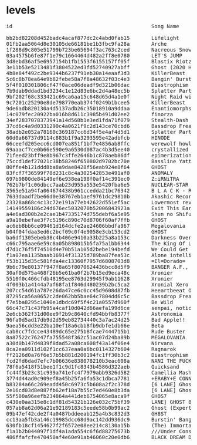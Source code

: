 # levels
<pre>
id                                             Song Name                                                               Uploader

bb2bd82208d452badc4acaf877dc2c4abd0fab15       Lifelight                                                               aeroluna
01fb2aa5064d8e30105de66181be1b3fbc9fa28a       Arche                                                                   depito
1f288d9c805e51799b723be65694f3ac763c2ced       Nacreous Snowmelt                                                       umbranox
03a4575b6fe87f1e79c1664464d482a2ff8e0780       LET'S JUMP                                                              khenab
3d8ebd36af5e6957154b1fb1553f6155157ff05f       Blastix Riotz                                                           cerret
3e11b53e5213481f3804522ed3fd52740927abff       Ghost (2020 Halloween+++++++++ VIP)                                     bpgeorge369
4b8e84f492c2be9344b6237f91eb30a14eaaf3d3       KillerBeast                                                             puds
5c6c8b78ea64e9b82febe58a7f8a48632f03c4e3       Bangin' Burst                                                           light ai
5f4f010301806cf47f0ace06deadf9d321b06dac       Diastrophism                                                            nuketime
7b9dab9ddad1bd3234c1e12d83e6bc2d4a48ec5b       Splatter Party                                                          skeelie
9bf202f68c333421c69ca6aa15c648d65d4a1e0f       Night Raid with a Dragon                                                skeelie
9c7201c25290e8de798770eab374f0249b1bcee5       KillerBeast                                                             nomuffn
9de6adb820130a4d5137adb26c35018910a9ddaa       Enantiomorphs                                                           umbranox
14c079fec20922ba016b8d611c3985b491d02ee2       finorza                                                                 kikis
34ef2837078373941a14d568b1e3ed1fda71f079       Stealth-Dash                                                            umbranox
37cd6c4a9d0331290c4a0621f9c2d143ce70cbd6       Bassdrop Freaks                                                         krydar
38adb2e052a78160c369187cc6d34f5e4af4d5d1       Splatter Party                                                          eop glacier
60d0a66737d9114c883b1f9a3293595e42adbfcb       HINODE                                                                  cerret
66ceefd205ecc6cd007ea851f1bf7e4856ab8ffc       werewolf howls.                                                         de125
69aaacf7ce0b66e590e9a6530d087ac4b3d5ee40       crystallized                                                            nomuffn
71feed23bff9e8b967c3ffe2646b1c878aeb86df       epimerization                                                           fern
75ccd1def27021c38b58246f650802d9702bc70e       Bassline Yatteru? w                                                     uninstaller
80ffe4b121ddd8ba8a9dae8428f56eab924e8f64       GHOST                                                                   qqrz997
83fcf7f36599f78d231c8c4a302542853e491af0       ANOMALY                                                                 fraies
697b9800de84149ef6e938ea198f0af14c391ec0       Z:iRNiTRA                                                               de125
762b7bf1c06dbcc7aab23d955a553e5420fba6e5       NUCLEAR-STAR                                                            hexagonial
3565e51a94fa064674438b961ccedda21bc76342       B L A C K - R A Y                                                       iraky
7633daadf2be66d0e38767eb1aef9761dc29810b       Akashic Records' Data Collapse                                          fraies
23328a868c4c13c72e191a77eb42622d551ef5ac       Lowermost revolt                                                        de125
14149559186c24d676ec5032070b52006843923a       Exit This Earth's Atomosphere                                           umbranox
a4e6ad300b2e2cae1b47335174d755debf6a5e95       Shun no Shifudo o Ikashita Kare Fumi Paeria                             nuketime
a9a10ebefae3f7c5196c890c70d8706f60af7ffb       GHOST                                                                   dankruptmemer
ac6eb8bb6ce09461d164dcfe2ae24606bbdfa967       Megalovania                                                             kolezan
b04f04fdaa3ed6c2bcf09c0f4e9058e3cb153cd2       GHOST                                                                   dankruptmemer
ba6df1305ebeb38c4b406e9410a33b225a8a153c       Darkness Overload                                                       zilianthegreat
c66c795aae6e59c8a05b898015b5fa75a1bb6344       The King Of Lions                                                       scrappy
d7d1c76f5f74510d4e70b51a105d2bebe194befd       We Could Get More Machinegun Psystyle! (And More Genre Switches)        de125
f1a07ea1135baab16914f31325d789ba87fea53c       Alone intelligence                                                      shrado
f53b115d35c581fda4ec13360f7957d6808703d8       =El=Dorado=                                                             shappy
9b6c79e80137f947f8a65f8070624436bcc8d5f9       BANGER A.F., BROOOO!!!                                                  abcbadq
30af0d575a468f26b5e61ba0f2b7b15ed9eca48c       Xronier                                                                 sobas
5510f0c466cfdb48195ee8763d29945f9ab11628       Xronier                                                                 nomuffn
4f003b1a4144a7af68fa1f846d480239b2bc5ca2       Xronial Xero                                                            foxyboi
207cc54d61a787e26da47ce6c0cc45d9608d87fb       Heeartbeeat Oveerheeat!!!!                                              rogdude
87295ca56a0652c2de062bb5bae64c7804dd6c5c       Bassdrop Freaks                                                         nomuffn
f7e5ba8295c1040e1dbdc69f5f4c21a0557d960f       Be Wild                                                                 dankruptmemer
66c47c71c43fb95a4caf10d042d66aefa199d6ce       senpai, notice me!                                                      amanatsu
2e6cb362f31d00ee9f2b9c8640cfd94bbfb8377f       Astronomia                                                              that_narwhal
96fa0d5ad17db9d2d59eb82734440c3a7ac24d25       Bad Apple!!                                                             light ai
9aea56cdd3e22ba10ef18a6cbb8fb9dbfe1db66e       Beta                                                                    kuurama_
cab8cc7fdcce43489dc65e275b8fcae7444715b1       Rude Buster                                                             xhera
8a87522c76247fa755548f362c51ac07d24ba89b       MEGALOVANIA                                                             qqrz997
a30d0b147d4839f8dad52a08ca608f43a14f06e4       Nirvana                                                                 depito
8ca2ea0911d102f1cc637eaa0a6bc0114327b604       Ragnarok                                                                jonathanrune
ff2126d0a76f6e57b5b881d200194fc1ff30b3c2       Diastrophism                                                            jez
fcd2fd6dad7efc7b06636e838078210b3eac608a       NANI THE FUCK!!                                                         hoppaw
78f6a5418f51bee1f1c9d1fc8343b4586d322aeb       Quicksand                                                               scrappy
fc44f3b23c31c939a741efc4f7979abb9326d582       Camellia Mashup (Mix by m45tertony)                                     ashleyriott
3774d44ad0c909ef8a45b25fa6fa53c1dbca7781       +ERABY+E CONNEC+10N                                                     jonathanrune
b83284a66c269eadd450c6973c5b608a2f2c378d       [6 LANE] Ghost (Expert+++++)                                            dankruptmemer
2e16cd03d8e887fb62ef18a7b55c7ed460e8b3da       [6 LANE] Ghost (Expert++++)                                             dankruptmemer
55f500a96eefb234864a441deb6754065e8aca9f       GHOS7                                                                   dankruptmemer
c430e0aa315e8c1df81d54321b126e032c75bf39       LANE] GHOST 8]                                                          dankruptmemer
057ab8a62d06a21e92189183c5eede58b0b99ac2       Ghost (Expert++)                                                        dankruptmemer
09b47ef42cde2f4a0487bddeeab125a4b3c832d3       GH8ST                                                                   dankruptmemer
cc13aa5fb3a146c19985dcc68d9ac142dd936dc9       Burstin' Banger                                                         miitchel
630fb18cf1454627f2f6572e08ee214c8130a15b       (The) Immortal Scream                                                   deleteeldiablo
f1a1b2b044097f1df4a1ada554c6f6d88275673b       ///Under Construxion///                                                 astrella_
486ffafcfe470450af4e60e91ab46060c20e0db6       BLACK DREAM DAY                                                         uninstaller
</pre>
